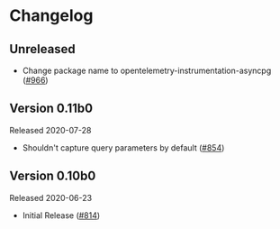 # Changelog

## Unreleased

- Change package name to opentelemetry-instrumentation-asyncpg
  ([#966](https://github.com/open-telemetry/opentelemetry-python/pull/966))

## Version 0.11b0

Released 2020-07-28

- Shouldn't capture query parameters by default
  ([#854](https://github.com/open-telemetry/opentelemetry-python/pull/854))

## Version 0.10b0

Released 2020-06-23

- Initial Release ([#814](https://github.com/open-telemetry/opentelemetry-python/pull/814))
